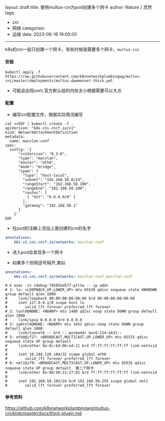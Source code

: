 layout: draft
title: 使用multus-cni为pod创建多个网卡
author: Nature丿灵然
tags:
  - cni
  - 网络
categories:
  - 运维
date: 2023-06-16 19:00:00
---
k8s的cni一般只创建一个网卡，有些时候我需要多个网卡，`multus-cni`

<!--more-->

#### 安装

```shell
kubectl apply -f https://raw.githubusercontent.com/k8snetworkplumbingwg/multus-cni/master/deployments/multus-daemonset-thick.yml
```

- 可能会出现oom,官方默认给的内存太小根据需要可以大点

#### 配置

- 编写cni配置文件，根据实际情况编写

```shell
cat <<EOF | kubectl create -f -
apiVersion: "k8s.cni.cncf.io/v1"
kind: NetworkAttachmentDefinition
metadata:
  name: macvlan-conf
spec:
  config: '{
      "cniVersion": "0.3.0",
      "type": "macvlan",
      "master": "eth0",
      "mode": "bridge",
      "ipam": {
        "type": "host-local",
        "subnet": "192.168.58.0/24",
        "rangeStart": "192.168.58.100",
        "rangeEnd": "192.168.58.200",
        "routes": [
          { "dst": "0.0.0.0/0" }
        ],
        "gateway": "192.168.58.1"
      }
    }'
EOF
```

- 在pod的注解上添加上面创建的cm的名字

```yaml
annotations:
    k8s.v1.cni.cncf.io/networks: macvlan-conf
```

- 进入pod会发现多一个网卡

- 如果多个则用逗号隔开,类似

```yaml
annotations:
    k8s.v1.cni.cncf.io/networks: macvlan-conf,macvlan-conf
```

```shell
# k exec -it cdebug-79585bd577-ptltw -- ip addr
# 1: lo: <LOOPBACK,UP,LOWER_UP> mtu 65536 qdisc noqueue state UNKNOWN group default qlen 1000
#     link/loopback 00:00:00:00:00:00 brd 00:00:00:00:00:00
#     inet 127.0.0.1/8 scope host lo
#        valid_lft forever preferred_lft forever
# 2: tunl0@NONE: <NOARP> mtu 1480 qdisc noop state DOWN group default qlen 1000
#     link/ipip 0.0.0.0 brd 0.0.0.0
# 3: ip6tnl0@NONE: <NOARP> mtu 1452 qdisc noop state DOWN group default qlen 1000
#     link/tunnel6 :: brd :: permaddr bec6:214:eb31::
# 5: eth0@if27: <BROADCAST,MULTICAST,UP,LOWER_UP> mtu 65515 qdisc noqueue state UP group default 
#     link/ether 9a:8c:bd:86:e4:11 brd ff:ff:ff:ff:ff:ff link-netnsid 0
#     inet 10.244.120.104/32 scope global eth0
#        valid_lft forever preferred_lft forever
# 6: net1@if9: <BROADCAST,MULTICAST,UP,LOWER_UP> mtu 65535 qdisc noqueue state UP group default  第二个网卡
#     link/ether 8a:9d:50:21:27:02 brd ff:ff:ff:ff:ff:ff link-netnsid 0
#     inet 192.168.58.103/24 brd 192.168.58.255 scope global net1
#        valid_lft forever preferred_lft forever
```

#### 参考资料

<https://github.com/k8snetworkplumbingwg/multus-cni/blob/master/docs/thick-plugin.md>
